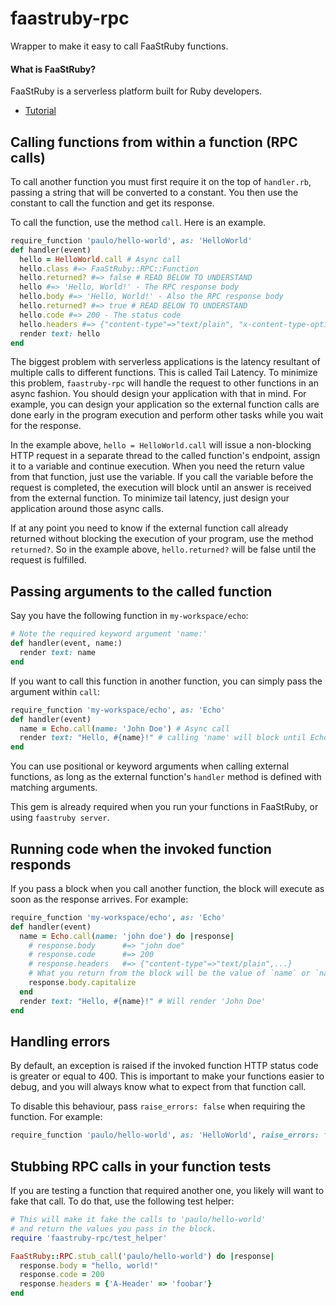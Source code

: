 # faastruby-rpc

Wrapper to make it easy to call FaaStRuby functions.

#### What is FaaStRuby?
FaaStRuby is a serverless platform built for Ruby developers.

* [Tutorial](https://faastruby.io/getting-started)

## Calling functions from within a function (RPC calls)

To call another function you must first require it on the top of `handler.rb`, passing a string that will be converted to a constant. You then use the constant to call the function and get its response.

To call the function, use the method `call`. Here is an example.

```ruby
require_function 'paulo/hello-world', as: 'HelloWorld'
def handler(event)
  hello = HelloWorld.call # Async call
  hello.class #=> FaaStRuby::RPC::Function
  hello.returned? #=> false # READ BELOW TO UNDERSTAND
  hello #=> 'Hello, World!' - The RPC response body
  hello.body #=> 'Hello, World!' - Also the RPC response body
  hello.returned? #=> true # READ BELOW TO UNDERSTAND
  hello.code #=> 200 - The status code
  hello.headers #=> {"content-type"=>"text/plain", "x-content-type-options"=>"nosniff", "connection"=>"close", "content-length"=>"5"} - The response headers
  render text: hello
end
```
The biggest problem with serverless applications is the latency resultant of multiple calls to different functions. This is called Tail Latency.
To minimize this problem, `faastruby-rpc` will handle the request to other functions in an async fashion.
You should design your application with that in mind. For example, you can design your application so the external function calls are done early in the program execution and perform other tasks while you wait for the response.

In the example above, `hello = HelloWorld.call` will issue a non-blocking HTTP request in a separate thread to the called function's endpoint, assign it to a variable and continue execution. When you need the return value from that function, just use the variable. If you call the variable before the request is completed, the execution will block until an answer is received from the external function. To minimize tail latency, just design your application around those async calls.

If at any point you need to know if the external function call already returned without blocking the execution of your program, use the method `returned?`. So in the example above, `hello.returned?` will be false until the request is fulfilled.

## Passing arguments to the called function

Say you have the following function in `my-workspace/echo`:

```ruby
# Note the required keyword argument 'name:'
def handler(event, name:)
  render text: name
end
```

If you want to call this function in another function, you can simply pass the argument within `call`:

```ruby
require_function 'my-workspace/echo', as: 'Echo'
def handler(event)
  name = Echo.call(name: 'John Doe') # Async call
  render text: "Hello, #{name}!" # calling 'name' will block until Echo returns
end
```
You can use positional or keyword arguments when calling external functions, as long as the external function's `handler` method is defined with matching arguments.

This gem is already required when you run your functions in FaaStRuby, or using `faastruby server`.

## Running code when the invoked function responds
If you pass a block when you call another function, the block will execute as soon as the response arrives. For example:

```ruby
require_function 'my-workspace/echo', as: 'Echo'
def handler(event)
  name = Echo.call(name: 'john doe') do |response|
    # response.body      #=> "john doe"
    # response.code      #=> 200
    # response.headers   #=> {"content-type"=>"text/plain",...}
    # What you return from the block will be the value of `name` or `name.body`
    response.body.capitalize
  end
  render text: "Hello, #{name}!" # Will render 'John Doe'
end
```

## Handling errors

By default, an exception is raised if the invoked function HTTP status code is greater or equal to 400. This is important to make your functions easier to debug, and you will always know what to expect from that function call.

To disable this behaviour, pass `raise_errors: false` when requiring the function. For example:

```ruby
require_function 'paulo/hello-world', as: 'HelloWorld', raise_errors: false
```

## Stubbing RPC calls in your function tests
If you are testing a function that required another one, you likely will want to fake that call. To do that, use the following test helper:

```ruby
# This will make it fake the calls to 'paulo/hello-world'
# and return the values you pass in the block.
require 'faastruby-rpc/test_helper'

FaaStRuby::RPC.stub_call('paulo/hello-world') do |response|
  response.body = "hello, world!"
  response.code = 200
  response.headers = {'A-Header' => 'foobar'}
end
```
